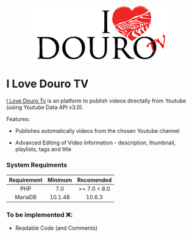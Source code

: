 <p align="center">
  <img src="https://github.com/luisalexleite/ilovedourotv/blob/main/logo-i-love-douro-tv.png" />
</p>

# I Love Douro TV

[I Love Douro Tv](https://www.ilovedourotv.com) is an platform to publish videos directally from Youtube (using Youtube Data API v3.0).

Features:

- Publishes automatically videos from the chosen Youtube channel

- Advanced Editing of Video Information - description, thumbnail, playlists, tags and title

### System Requiments

| Requirement | Minimum |  Recomended  |
| :---------: | :-----: | :----------: |
|     PHP     |   7.0   | >= 7.0 < 8.0 |
|   MariaDB   | 10.1.48 |    10.6.3    |

### To be implemented ❌:

- Readable Code (and Comments)
